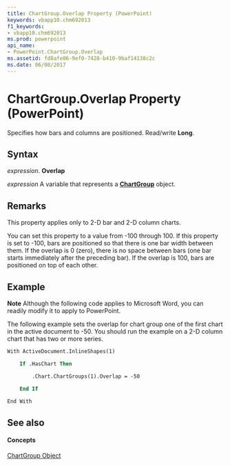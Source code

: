 ```yaml
---
title: ChartGroup.Overlap Property (PowerPoint)
keywords: vbapp10.chm692013
f1_keywords:
- vbapp10.chm692013
ms.prod: powerpoint
api_name:
- PowerPoint.ChartGroup.Overlap
ms.assetid: fd8afe06-9ef0-7428-b410-9baf14138c2c
ms.date: 06/08/2017
---
```



# ChartGroup.Overlap Property (PowerPoint)

Specifies how bars and columns are positioned. Read/write  **Long**.


## Syntax

 _expression_. **Overlap**

 _expression_ A variable that represents a **[ChartGroup](chartgroup-object-powerpoint.md)** object.


## Remarks

 This property applies only to 2-D bar and 2-D column charts.

You can set this property to a value from -100 through 100. If this property is set to -100, bars are positioned so that there is one bar width between them. If the overlap is 0 (zero), there is no space between bars (one bar starts immediately after the preceding bar). If the overlap is 100, bars are positioned on top of each other.


## Example




 **Note**  Although the following code applies to Microsoft Word, you can readily modify it to apply to PowerPoint.

The following example sets the overlap for chart group one of the first chart in the active document to -50. You should run the example on a 2-D column chart that has two or more series.




```vb
With ActiveDocument.InlineShapes(1)

    If .HasChart Then

        .Chart.ChartGroups(1).Overlap = -50

    End If

End With
```


## See also


#### Concepts


[ChartGroup Object](chartgroup-object-powerpoint.md)

